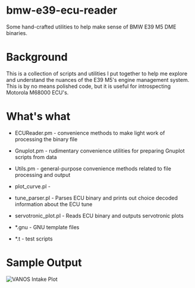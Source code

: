 # bmw-e39-ecu-reader

Some hand-crafted utilities to help make sense of BMW E39 M5 DME binaries.


# Background

This is a collection of scripts and utilities I put together to help me explore and understand the nuances of the E39 M5's engine management system. This is by no means polished code, but it is useful for introspecting Motorola M68000 ECU's.

# What's what

- ECUReader.pm - convenience methods to make light work of processing the binary file
- Gnuplot.pm - rudimentary convenience utilities for preparing Gnuplot scripts from data
- Utils.pm - general-purpose convenience methods related to file processing and output

- plot_curve.pl - 
- tune_parser.pl - Parses ECU binary and prints out choice decoded information about the ECU tune
- servotronic_plot.pl - Reads ECU binary and outputs servotronic plots

- \*.gnu - GNU template files
- \*.t - test scripts

# Sample Output

![VANOS Intake Plot](https://1drv.ms/u/s!AklZePO7NxmWhM4YNYITbNILbRlY1A?e=BKXUHQ)
